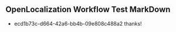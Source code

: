 ## OpenLocalization Workflow Test MarkDown
* ecd1b73c-d664-42a6-bb4b-09e808c488a2 
thanks!<!--HONumber=Mar16_HO2-->
